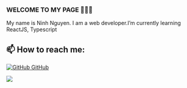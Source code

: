 ###  WELCOME TO MY PAGE 👋👋👋
My name is Ninh Nguyen. I am a web developer.I’m currently learning ReactJS, Typescript<br>


<!--
**ninhdavid/ninhdavid** is a ✨ _special_ ✨ repository because its `README.md` (this file) appears on your GitHub profile.

Here are some ideas to get you started:

- 🔭 I’m currently working on ...
- 🌱 I’m currently learning ...
- 👯 I’m looking to collaborate on ...
- 🤔 I’m looking for help with ...
- 💬 Ask me about ...
- 📫 How to reach me: ...
- 😄 Pronouns: ...
- ⚡ Fun fact: ...
-->
## 📫 How to reach me: 

[![GitHub](https://i.stack.imgur.com/tskMh.png) GitHub](https://github.com/ninhdavid)


<a href="https://github.com/ninhdavid/tiktok-ui">
  <!-- Change the `github-readme-stats.anuraghazra1.vercel.app` to `github-readme-stats.vercel.app`  -->
  <img align="center" src="https://github-readme-stats.anuraghazra1.vercel.app/api/pin/?username=ninhdavid&repo=tiktok-ui&theme=radical" />
</a>  
